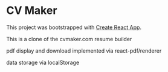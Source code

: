 # CV Maker

This project was bootstrapped with [Create React App](https://github.com/facebook/create-react-app).

This is a clone of the cvmaker.com resume builder

pdf display and download implemented via react-pdf/renderer

data storage via localStorage
